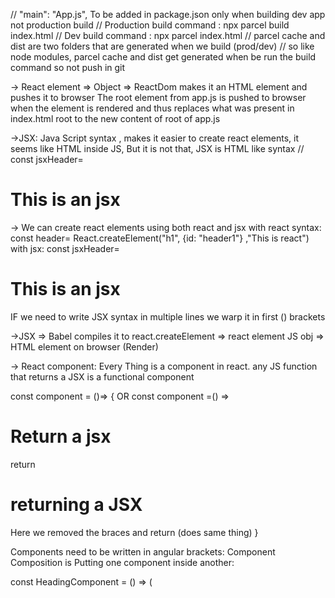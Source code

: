 // "main": "App.js", To be added in package.json only when building dev app not production build
// Production build command : npx parcel build index.html
// Dev build command : npx parcel index.html
// parcel cache and dist are two folders that are generated when we build (prod/dev)
// so like node modules, parcel cache and dist get generated when be run the build command so not push in git

-> React element => Object => ReactDom makes it an HTML element and pushes it to browser
The root element from app.js is pushed to browser when the element is rendered and thus replaces what was present in index.html root to the new content of root of app.js

->JSX: Java Script syntax , makes it easier to create react elements, it seems like HTML inside JS, But it is not that, JSX is HTML like syntax
// const jsxHeader= <h1>This is an jsx</h1>
-> We can create react elements using both react and jsx
with react syntax: const header= React.createElement("h1", {id: "header1"} ,"This is react")
with jsx: const jsxHeader= <h1 id=header1>This is an jsx</h1>

IF we need to write JSX syntax in multiple lines we warp it in first () brackets

->JSX => Babel compiles it to react.createElement => react element JS obj => HTML element on browser (Render)

-> React component: Every Thing is a component in react.
   any JS function that returns a JSX is a functional component

   const component = ()=> {                     OR      const component =() => <h1>Return a jsx</h1>
    return <h1>returning a JSX</h1>                     Here we removed the braces and return (does same thing) 
   }

  Components need to be written in angular brackets: <component />
  Component Composition is Putting one component inside another:  

  const HeadingComponent = () => (
  <div id="Container">
    <Title />       //Component composition (But eveyrthing should be under one main container like div here) Title is another functional component
    <h1>{100+200}</h1> //we can inject any JS Code inside the JSX using curly braces and it would come out as an html element
    {console/log("Print this)}
    <h1 className="heading">Returning JSX using functional Component</h1>
  </div>
  );

  -> useEffect(()=>,[]): contains a call back func and a dependency array
      if the dependency array argument is missing then use effect is called after any component render (be it related to that useEffect hook or not)
      if empty dependency array then the hook is called during initial render and just that once
      if the array [variable] is not empty then useEffect is called every time "variable" is updated 

  -> 2 types of routing:
   1: server side routing: When we route the pages using anchor tags, hence while navigating to another page it fetches the data off that page and then reloads the whole page. e.g: Clicking on about us button would refresh whole page and take us to about us page

   2: Client side routing: using link tags we only re-render / replace the required component and not refresh the whole page making it a single page application, i.e while navigating, whole page is not refreshed.

   -> Class based component lifecycle: constructor() -> render() -> componentDidMount() This is the order in which methods are called
      constructor is used to initialize the variables and make an instance of the class based component
      render() is used to render the ui elements
      componentDidMount(): is used for api calls just like useEffect() is used in function based components

      TO understand lifecycle better watch episode 8 from 1:10:00 
    
    #ReadMe_LazyLoading
    ->Also called bundling,on-demand loading,dynamic loading,etc
    ->We divide our apps into mini apps else every component will load in a single js file and it would become very large taking significant time to load
    ->Here for example we made an Grocery component and will lazy load it ,i.e only will load when demanded
    ->We Hence do not import it normally instead import it using Lazy function
    ->We also need to encase it in <Suspense></Suspense> so that it gets time to load when demanded else rendering happens even before the data is loaded then rendering would get suspended
    ->The fall back in Suspense is what would be shown during the loading is happening. We can pass any jsx there i.e just html or an entire component 

    #ReadMe_HigherOrderComponent
    ->A higher order component is one that takes another component as input and returns it after some enhancement
    ->Here we are making a higher order component named RestaurantCardPromoted that takes RestaurantCard component as input and adds a promoted label to it
    ->The higher order function returns another function which in turn returns some JSX